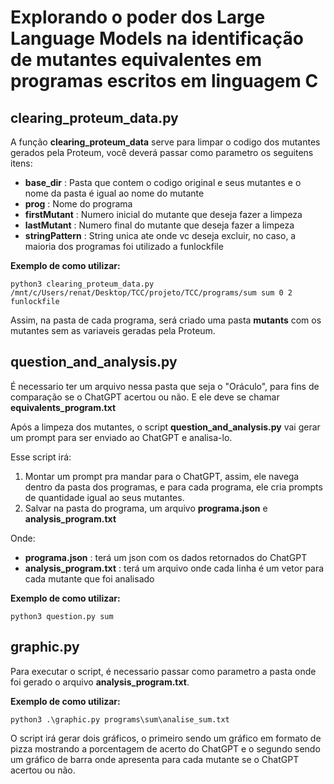 # Explorando o poder dos Large Language Models na identificação de mutantes equivalentes em programas escritos em linguagem C

## clearing_proteum_data.py
A função **clearing_proteum_data** serve para limpar o codigo dos mutantes gerados pela Proteum, você deverá passar como parametro os seguitens itens: 
- **base_dir** : Pasta que contem o codigo original e seus mutantes e o nome da pasta é igual ao nome do mutante
- **prog** : Nome do programa 
- **firstMutant** : Numero inicial do mutante que deseja fazer a limpeza
- **lastMutant** : Numero final do mutante que deseja fazer a limpeza
- **stringPattern** : String unica ate onde vc deseja excluir, no caso, a maioria dos programas foi utilizado a funlockfile

**Exemplo de como utilizar:**

```python3 clearing_proteum_data.py /mnt/c/Users/renat/Desktop/TCC/projeto/TCC/programs/sum sum 0 2 funlockfile ```

Assim, na pasta de cada programa, será criado uma pasta **mutants** com os mutantes sem as variaveis geradas pela Proteum.

## question_and_analysis.py

É necessario ter um arquivo nessa pasta que seja o "Oráculo", para fins de comparação se o ChatGPT acertou ou não. E ele deve se chamar **equivalents_program.txt**

Após a limpeza dos mutantes, o script **question_and_analysis.py** vai gerar um prompt para ser enviado ao ChatGPT e analisa-lo.

Esse script irá:
1. Montar um prompt pra mandar para o ChatGPT, assim, ele navega dentro da pasta dos programas, e para cada programa, ele cria prompts de quantidade igual ao seus mutantes. 
2. Salvar na pasta do programa, um arquivo **programa.json** e **analysis_program.txt**

Onde:

- **programa.json** : terá um json com os dados retornados do ChatGPT
- **analysis_program.txt** : terá um arquivo onde cada linha é um vetor para cada mutante que foi analisado

**Exemplo de como utilizar:**

```python3 question.py sum```

## graphic.py

Para executar o script, é necessario passar como parametro a pasta onde foi gerado o arquivo **analysis_program.txt**.

**Exemplo de como utilizar:**

```python3 .\graphic.py programs\sum\analise_sum.txt```

O script irá gerar dois gráficos, o primeiro sendo um gráfico em formato de pizza mostrando a porcentagem de acerto do ChatGPT e o segundo sendo um gráfico de barra onde apresenta para cada mutante se o ChatGPT acertou ou não.
